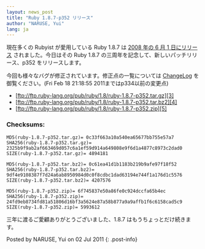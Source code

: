 ```yaml
---
layout: news_post
title: "Ruby 1.8.7-p352 リリース"
author: "NARUSE, Yui"
lang: ja
---
```


現在多くの Rubyist が愛用している Ruby 1.8.7 は [2008 年の 6 月 1 日にリリース][1] されました。今日はその
Ruby 1.8.7 の三周年を記念して、新しいパッチリリース、p352 をリリースします。

今回も様々なバグが修正されています。修正点の一覧については [ChangeLog][2] を御覧ください。(Fri Feb 18
21:18:55 2011まではp334以前の変更点)

* [ftp://ftp.ruby-lang.org/pub/ruby/1.8/ruby-1.8.7-p352.tar.gz][3]
* [ftp://ftp.ruby-lang.org/pub/ruby/1.8/ruby-1.8.7-p352.tar.bz2][4]
* [ftp://ftp.ruby-lang.org/pub/ruby/1.8/ruby-1.8.7-p352.zip][5]

### Checksums:

    MD5(ruby-1.8.7-p352.tar.gz)= 0c33f663a10a540ea65677bb755e57a7
    SHA256(ruby-1.8.7-p352.tar.gz)= 2325b9f9ab2af663469d057c6a1ef59d914a649808e9f6d1a4877c8973c2dad0
    SIZE(ruby-1.8.7-p352.tar.gz)= 4894181

    MD5(ruby-1.8.7-p352.tar.bz2)= 0c61ea41d1b1183b219b9afe97f18f52
    SHA256(ruby-1.8.7-p352.tar.bz2)= 9df4e9108387f7d24a6ab8950984d0c0f8cdbc1dad63194e744f1a176d1c5576
    SIZE(ruby-1.8.7-p352.tar.bz2)= 4207576

    MD5(ruby-1.8.7-p352.zip)= 6f745837e50a86fe0c924dccfa65b4ec
    SHA256(ruby-1.8.7-p352.zip)= 24fd9eb8734fd81a51806d16bf3a5624e87a58b877a9a9affb1f6c6158cad5c9
    SIZE(ruby-1.8.7-p352.zip)= 5993612

三年に渡るご愛顧ありがとうございました、1.8.7 はもうちょっとだけ続きます。

Posted by NARUSE, Yui on 02 Jul 2011
{: .post-info}



[1]: http://www.ruby-lang.org/ja/news/2008/06/01/ruby-1-8-7-has-been-released/ 
[2]: http://svn.ruby-lang.org/repos/ruby/tags/v1_8_7_352/ChangeLog 
[3]: ftp://ftp.ruby-lang.org/pub/ruby/1.8/ruby-1.8.7-p352.tar.gz 
[4]: ftp://ftp.ruby-lang.org/pub/ruby/1.8/ruby-1.8.7-p352.tar.bz2 
[5]: ftp://ftp.ruby-lang.org/pub/ruby/1.8/ruby-1.8.7-p352.zip 
